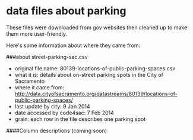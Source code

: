 data files about parking
============

These files were downloaded from gov websites then cleaned up to make them more user-friendly.

Here's some information about where they came from:

###about street-parking-sac.csv

* original file name: 80139-locations-of-public-parking-spaces.csv
* what it is: details about on-street parking spots in the City of Sacramento
* where it came from: http://data.cityofsacramento.org/datastreams/80139/locations-of-public-parking-spaces/
* last update by city: 9 Jan 2014
* date accessed by code4sac: 7 Feb 2014
* grain: each row in the file describes one parking spot

####Column descriptions
(coming soon)



